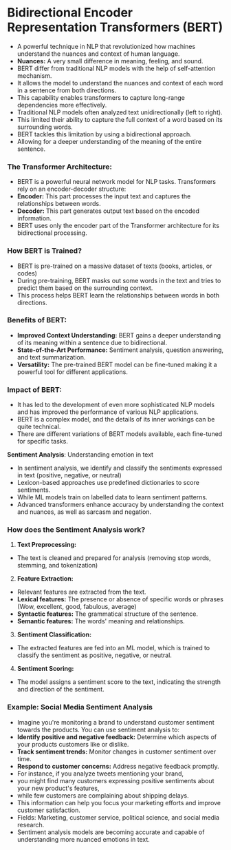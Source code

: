 # **Bidirectional Encoder Representation Transformers (BERT)** 

- A powerful technique in NLP that revolutionized how machines understand the nuances and context of human language. 
- **Nuances:** A very small difference in meaning, feeling, and sound.
- BERT differ from traditional NLP models with the help of self-attention mechanism.
- It allows the model to understand the nuances and context of each word in a sentence from both directions.
- This capability enables transformers to capture long-range dependencies more effectively.
- Traditional NLP models often analyzed text unidirectionally (left to right).
- This limited their ability to capture the full context of a word based on its surrounding words.
- BERT tackles this limitation by using a bidirectional approach.
- Allowing for a deeper understanding of the meaning of the entire sentence.

### **The Transformer Architecture:**

- BERT is a powerful neural network model for NLP tasks. Transformers rely on an encoder-decoder structure:
- **Encoder:** This part processes the input text and captures the relationships between words.
- **Decoder:** This part generates output text based on the encoded information.
- BERT uses only the encoder part of the Transformer architecture for its bidirectional processing.

### **How BERT is Trained?**
- BERT is pre-trained on a massive dataset of texts (books, articles, or codes)
- During pre-training, BERT masks out some words in the text and tries to predict them based on the surrounding context.
- This process helps BERT learn the relationships between words in both directions.

### **Benefits of BERT:**
- **Improved Context Understanding:** BERT gains a deeper understanding of its meaning within a sentence due to bidirectional.
- **State-of-the-Art Performance:** Sentiment analysis, question answering, and text summarization.
- **Versatility:** The pre-trained BERT model can be fine-tuned making it a powerful tool for different applications.

### **Impact of BERT:**

- It has led to the development of even more sophisticated NLP models and has improved the performance of various NLP applications.
- BERT is a complex model, and the details of its inner workings can be quite technical.
- There are different variations of BERT models available, each fine-tuned for specific tasks.

**Sentiment Analysis**: Understanding emotion in text
- In sentiment analysis, we identify and classify the sentiments expressed in text (positive, negative, or neutral)
- Lexicon-based approaches use predefined dictionaries to score sentiments.
- While ML models train on labelled data to learn sentiment patterns.
- Advanced transformers enhance accuracy by understanding the context and nuances, as well as sarcasm and negation.

### **How does the Sentiment Analysis work?**
1. **Text Preprocessing:** 
- The text is cleaned and prepared for analysis (removing stop words, stemming, and tokenization)

2. **Feature Extraction:** 
- Relevant features are extracted from the text.
- **Lexical features:** The presence or absence of specific words or phrases (Wow, excellent, good, fabulous, average)
- **Syntactic features:** The grammatical structure of the sentence.
- **Semantic features:** The words' meaning and relationships.

3. **Sentiment Classification:** 
- The extracted features are fed into an ML model, which is trained to classify the sentiment as positive, negative, or neutral. 

4. **Sentiment Scoring:** 
- The model assigns a sentiment score to the text, indicating the strength and direction of the sentiment.

### Example: Social Media Sentiment Analysis
- Imagine you're monitoring a brand to understand customer sentiment towards the products. You can use sentiment analysis to:
- **Identify positive and negative feedback:** Determine which aspects of your products customers like or dislike.
- **Track sentiment trends:** Monitor changes in customer sentiment over time.
- **Respond to customer concerns:** Address negative feedback promptly.
- For instance, if you analyze tweets mentioning your brand,
- you might find many customers expressing positive sentiments about your new product's features,
- while few customers are complaining about shipping delays. 
- This information can help you focus your marketing efforts and improve customer satisfaction.
- Fields: Marketing, customer service, political science, and social media research.
- Sentiment analysis models are becoming accurate and capable of understanding more nuanced emotions in text.
